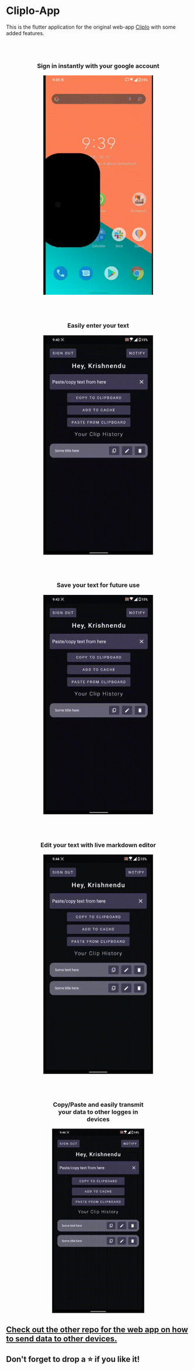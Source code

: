 # ClipIo-App

This is the flutter application for the original web-app [ClipIo](https://github.com/berakrishnendu36/ClipIo) with some added features.

<br></br>


<div align="center">

### Sign in instantly with your google account
<img src="./assets/gifs/view1.gif" alt="view1" width="300">

</div>

<br></br>

<div align="center">

### Easily enter your text
<img src="./assets/gifs/view2.gif" alt="view2" width="300">

</div>


<br></br>

<div align="center">

### Save your text for future use
<img src="./assets/gifs/view3.gif" alt="view3" width="300">

</div>

<br></br>

<div align="center">

### Edit your text with live markdown editor
<img src="./assets/gifs/view4.gif" alt="view4" width="300">

</div>

<br></br>

<div align="center">

<div style="width:50%">

### Copy/Paste and easily transmit your data to other logges in devices
<img src="./assets/gifs/view5.gif" alt="view5" width="300">

</div>

</div>

<h2><a href="https://github.com/berakrishnendu36/ClipIo">Check out the other repo for the web app on how to send data to other devices.</a></h2>

## Don't forget to drop a ⭐ if you like it!

